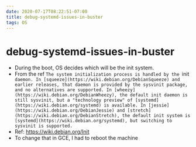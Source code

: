```yaml
---
date: 2020-07-17T08:22:51-07:00
title: debug-systemd-issues-in-buster
tags: OS
---
```


# debug-systemd-issues-in-buster

- During the boot, OS decides which will be the init system. 
- From the ref `The system initialization process is handled by the `init` daemon. In [squeeze](https://wiki.debian.org/DebianSqueeze) and earlier releases, that daemon is provided by the sysvinit package, and no alternatives are supported. In [wheezy](https://wiki.debian.org/DebianWheezy), the default init daemon is still sysvinit, but a "technology preview" of [systemd](https://wiki.debian.org/systemd) is available. In [jessie](https://wiki.debian.org/DebianJessie) and [stretch](https://wiki.debian.org/DebianStretch), the default init system is [systemd](https://wiki.debian.org/systemd), but switching to sysvinit is supported.`
- Ref: https://wiki.debian.org/Init
- To change that in GCE, I had to reboot the machine